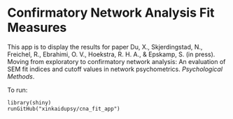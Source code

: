 # Confirmatory Network Analysis Fit Measures

This app is to display the results for paper Du, X., Skjerdingstad, N., Freichel, R., Ebrahimi, O. V., Hoekstra, R. H. A., & Epskamp, S. (in press). Moving from exploratory to confirmatory network analysis: An evaluation of SEM fit indices and cutoff values in network psychometrics. _Psychological Methods_.

To run:

```
library(shiny)
runGitHub("xinkaidupsy/cna_fit_app")
```
